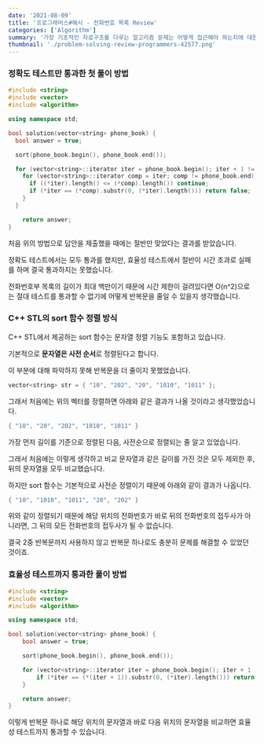 ```yaml
---
date: '2021-08-09'
title: '프로그래머스#해시 - 전화번호 목록 Review'
categories: ['Algorithm']
summary: '가장 기초적인 자료구조를 다루는 알고리즘 문제는 어떻게 접근해야 하는지에 대한 내용을 담았습니다. / 프로그래머스 전화번호 목록 문제'
thumbnail: './problem-solving-review-programmers-42577.png'
---
```


### 정확도 테스트만 통과한 첫 풀이 방법

```cpp
#include <string>
#include <vector>
#include <algorithm>

using namespace std;

bool solution(vector<string> phone_book) {
  bool answer = true;

  sort(phone_book.begin(), phone_book.end());

  for (vector<string>::iterator iter = phone_book.begin(); iter + 1 != phone_book.end(); iter++) {
    for (vector<string>::iterator comp = iter; comp != phone_book.end(); comp++) {
      if ((*iter).length() <= (*comp).length()) continue;
      if (*iter == (*comp).substr(0, (*iter).length())) return false;
    }
  }

    return answer;
}
```

처음 위의 방법으로 답안을 제출했을 때에는 절반만 맞았다는 결과를 받았습니다.

정확도 테스트에서는 모두 통과를 했지만, 효율성 테스트에서 절반이 시간 초과로 실패를 하며 결국 통과하지는 못했습니다.

전화번호부 목록의 길이가 최대 백만이기 때문에 시간 제한이 걸려있다면 O(n^2)으로는 절대 테스트를 통과할 수 없기에 어떻게 반복문을 줄일 수 있을지 생각했습니다.

### C++ STL의 sort 함수 정렬 방식

C++ STL에서 제공하는 sort 함수는 문자열 정렬 기능도 포함하고 있습니다.

기본적으로 **문자열은 사전 순서**로 정렬된다고 합니다.

이 부분에 대해 파악하지 못해 반복문을 더 줄이지 못했었습니다.

```cpp
vector<string> str = { "10", "202", "20", "1010", "1011" };
```

그래서 처음에는 위의 벡터를 정렬하면 아래와 같은 결과가 나올 것이라고 생각했었습니다.

```cpp
{ "10", "20", "202", "1010", "1011" }
```

가장 먼저 길이를 기준으로 정렬된 다음, 사전순으로 정렬되는 줄 알고 있었습니다.

그래서 처음에는 이렇게 생각하고 비교 문자열과 같은 길이를 가진 것은 모두 제외한 후, 뒤의 문자열을 모두 비교했습니다.

하지만 sort 함수는 기본적으로 사전순 정렬이기 때문에 아래와 같이 결과가 나옵니다.

```cpp
{ "10", "1010", "1011", "20", "202" }
```

위와 같이 정렬되기 때문에 해당 위치의 전화번호가 바로 뒤의 전화번호의 접두사가 아니라면, 그 뒤의 모든 전화번호의 접두사가 될 수 없습니다.

결국 2중 반복문까지 사용하지 않고 반복문 하나로도 충분히 문제를 해결할 수 있었던 것이죠.

### 효율성 테스트까지 통과한 풀이 방법

```cpp
#include <string>
#include <vector>
#include <algorithm>

using namespace std;

bool solution(vector<string> phone_book) {
    bool answer = true;

    sort(phone_book.begin(), phone_book.end());

    for (vector<string>::iterator iter = phone_book.begin(); iter + 1 != phone_book.end(); iter++) {
        if (*iter == (*(iter + 1)).substr(0, (*iter).length())) return false;
    }

    return answer;
}
```

이렇게 반복문 하나로 해당 위치의 문자열과 바로 다음 위치의 문자열을 비교하면 효율성 테스트까지 통과할 수 있습니다.
